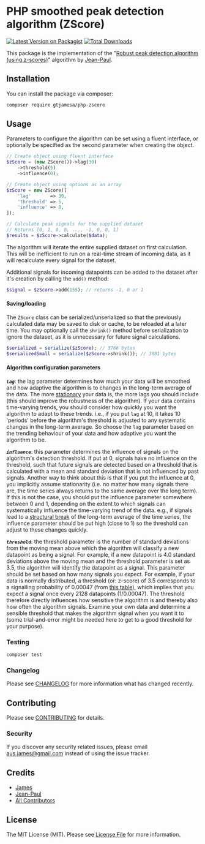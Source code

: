 # PHP smoothed peak detection algorithm (ZScore)

[![Latest Version on Packagist](https://img.shields.io/packagist/v/gtjamesa/php-zscore.svg?style=flat-square)](https://packagist.org/packages/gtjamesa/php-zscore)
[![Total Downloads](https://img.shields.io/packagist/dt/gtjamesa/php-zscore.svg?style=flat-square)](https://packagist.org/packages/gtjamesa/php-zscore)

This package is the implementation of the "[Robust peak detection algorithm (using z-scores)](https://stackoverflow.com/a/22640362/6029703)" algorithm by [Jean-Paul](https://www.linkedin.com/in/jpgvb).

## Installation

You can install the package via composer:

```bash
composer require gtjamesa/php-zscore
```

## Usage

Parameters to configure the algorithm can be set using a fluent interface, or optionally be specified as the second parameter when creating the object.

``` php
// Create object using fluent interface
$zScore = (new ZScore())->lag(30)
    ->threshold(5)
    ->influence(0);

// Create object using options as an array
$zScore = new ZScore([
    'lag'       => 30,
    'threshold' => 5,
    'influence' => 0,
]);

// Calculate peak signals for the supplied dataset
// Returns [0, 1, 0, 0, ..., -1, 0, 0, 1]
$results = $zScore->calculate($data);
```

The algorithm will iterate the entire supplied dataset on first calculation. This will be inefficient to run on a real-time stream of incoming data, as it will recalculate every signal for the dataset. 

Additional signals for incoming datapoints can be added to the dataset after it's creation by calling the `add()` method:

```php
$signal = $zScore->add(155); // returns -1, 0 or 1
```

#### Saving/loading

The `ZScore` class can be serialized/unserialized so that the previously calculated data may be saved to disk or cache, to be reloaded at a later time. You may optionally call the `shrink()` method before serialization to ignore the dataset, as it is unnecessary for future signal calculations.

```php
$serialized = serialize($zScore); // 3766 bytes
$serializedSmall = serialize($zScore->shrink()); // 3081 bytes
```

#### Algorithm configuration parameters

***`lag`***: the lag parameter determines how much your data will be smoothed and how adaptive the algorithm is to changes in the long-term average of the data. The more [stationary](https://en.wikipedia.org/wiki/Stationary_process) your data is, the more lags you should include (this should improve the robustness of the algorithm). If your data contains time-varying trends, you should consider how quickly you want the algorithm to adapt to these trends. i.e., if you put `lag` at 10, it takes 10 'periods' before the algorithm's threshold is adjusted to any systematic changes in the long-term average. So choose the `lag` parameter based on the trending behaviour of your data and how adaptive you want the algorithm to be.

***`influence`***: this parameter determines the influence of signals on the algorithm's detection threshold. If put at 0, signals have no influence on the threshold, such that future signals are detected based on a threshold that is calculated with a mean and standard deviation that is not influenced by past signals. Another way to think about this is that if you put the influence at 0, you implicitly assume stationarity (i.e. no matter how many signals there are, the time series always returns to the same average over the long term). If this is not the case, you should put the influence parameter somewhere between 0 and 1, depending on the extent to which signals can systematically influence the time-varying trend of the data. e.g., if signals lead to a [structural break](https://en.wikipedia.org/wiki/Structural_break) of the long-term average of the time series, the influence parameter should be put high (close to 1) so the threshold can adjust to these changes quickly.

***`threshold`***: the threshold parameter is the number of standard deviations from the moving mean above which the algorithm will classify a new datapoint as being a signal. For example, if a new datapoint is 4.0 standard deviations above the moving mean and the threshold parameter is set as 3.5, the algorithm will identify the datapoint as a signal. This parameter should be set based on how many signals you expect. For example, if your data is normally distributed, a threshold (or: z-score) of 3.5 corresponds to a signalling probability of 0.00047 (from [this table](https://imgur.com/a/UJlXNJo)), which implies that you expect a signal once every 2128 datapoints (1/0.00047). The threshold therefore directly influences how sensitive the algorithm is and thereby also how often the algorithm signals. Examine your own data and determine a sensible threshold that makes the algorithm signal when you want it to (some trial-and-error might be needed here to get to a good threshold for your purpose).

### Testing

``` bash
composer test
```

### Changelog

Please see [CHANGELOG](CHANGELOG.md) for more information what has changed recently.

## Contributing

Please see [CONTRIBUTING](CONTRIBUTING.md) for details.

### Security

If you discover any security related issues, please email aus.james@gmail.com instead of using the issue tracker.

## Credits

- [James](https://github.com/gtjamesa)
- [Jean-Paul](https://stackoverflow.com/a/22640362/6029703)
- [All Contributors](../../contributors)

## License

The MIT License (MIT). Please see [License File](LICENSE.md) for more information.
